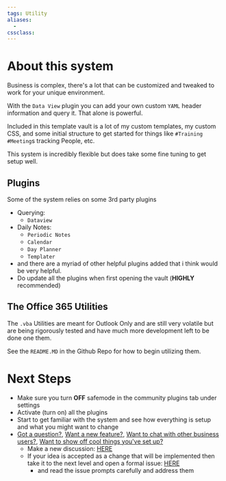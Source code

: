 ```yaml
---
tags: Utility
aliases: 
  - 
cssclass:
---
```


# About this system

Business is complex, there's a lot that can be customized and tweaked to work for your unique environment.

With the `Data View` plugin you can add your own custom `YAML` header information and query it. That alone is powerful.

Included in this template vault is a lot of my custom templates, my custom CSS, and some initial structure to get started for things like `#Training` `#Meeting`s tracking People, etc.

This system is incredibly flexible but does take some fine tuning to get setup well.

## Plugins

Some of the system relies on some 3rd party plugins

- Querying: 
	- `Dataview`
- Daily Notes:
	- `Periodic Notes`
	- `Calendar`
	- `Day Planner`
	- `Templater`
- and there are a myriad of other helpful plugins added that i think would be very helpful.
- Do update all the plugins when first opening the vault (**HIGHLY** recommended)

## The Office 365 Utilities

The `.vba` Utilities are meant for Outlook Only and are still very volatile but are being rigorously tested and have much more development left to be done one them.

See the `README.MD` in the Github Repo for how to begin utilizing them.

# Next Steps

- Make sure you turn **OFF** safemode in the community plugins tab under settings
- Activate (turn on) all the plugins
- Start to get familiar with the system and see how everything is setup and what you might want to change
- [Got a question?](https://github.com/tallguyjenks/obsidian-business/discussions/categories/q-a), [Want a new feature?](https://github.com/tallguyjenks/obsidian-business/discussions/categories/ideas), [Want to chat with other business users?](https://github.com/tallguyjenks/obsidian-business/discussions/categories/general), [Want to show off cool things you've set up?](https://github.com/tallguyjenks/obsidian-business/discussions/categories/show-and-tell)
	- Make a new discussion: [HERE](https://github.com/tallguyjenks/obsidian-business/discussions)	
	- If your idea is accepted as a change that will be implemented then take it to the next level and open a formal issue: [HERE](https://github.com/tallguyjenks/obsidian-business/issues?q=is%3Aissue+is%3Aopen+sort%3Aupdated-desc)
		- and read the issue prompts carefully and address them